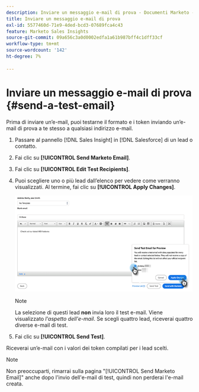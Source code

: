 ```yaml
---
description: Inviare un messaggio e-mail di prova - Documenti Marketo - Documentazione del prodotto
title: Inviare un messaggio e-mail di prova
exl-id: 5577460d-71e9-4ded-bcd3-07689fca4c43
feature: Marketo Sales Insights
source-git-commit: 09a656c3a0d0002edfa1a61b987bff4c1dff33cf
workflow-type: tm+mt
source-wordcount: '142'
ht-degree: 7%

---
```


# Inviare un messaggio e-mail di prova {#send-a-test-email}

Prima di inviare un’e-mail, puoi testarne il formato e i token inviando un’e-mail di prova a te stesso a qualsiasi indirizzo e-mail.

1. Passare al pannello [!DNL Sales Insight] in [!DNL Salesforce] di un lead o contatto.

1. Fai clic su **[!UICONTROL Send Marketo Email]**.

1. Fai clic su **[!UICONTROL Edit Test Recipients]**.

1. Puoi scegliere uno o più lead dall’elenco per vedere come verranno visualizzati. Al termine, fai clic su **[!UICONTROL Apply Changes]**.

   ![](assets/send-a-test-email-1.png)

   >[!NOTE]
   >
   >La selezione di questi lead **non** invia loro il test e-mail. Viene visualizzato _l&#39;aspetto dell&#39;e-mail_. Se scegli quattro lead, riceverai quattro diverse e-mail di test.

1. Fai clic su **[!UICONTROL Send Test]**.

Riceverai un’e-mail con i valori dei token compilati per i lead scelti.

>[!NOTE]
>
>Non preoccuparti, rimarrai sulla pagina &quot;[!UICONTROL Send Marketo Email]&quot; anche dopo l&#39;invio dell&#39;e-mail di test, quindi non perderai l&#39;e-mail creata.
